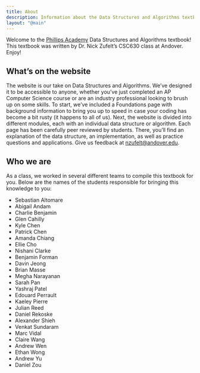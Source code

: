 ```yaml
---
title: About
description: Information about the Data Structures and Algorithms textbook project.
layout: "@main"
---
```


Welcome to the [Phillips Academy](https://www.andover.edu/) Data Structures and Algorithms textbook! This textbook was written by Dr. Nick Zufelt’s CSC630 class at Andover. Enjoy!

## What’s on the website

The website is our take on Data Structures and Algorithms. We’ve designed it to be accessible to anyone, whether you’ve just completed an AP Computer Science course or are an industry professional looking to brush up on some skills. To start, we’ve included a Foundations page with background information to bring you up to speed in case your coding has become a bit rusty (it happens to all of us). Next, the website is divided into different modules, each with an individual data structure or algorithm. Each page has been carefully peer reviewed by students. There, you’ll find an explanation of the data structure, an implementation, as well as practice questions and applications. Give us feedback at nzufelt@andover.edu.

## Who we are

As a class, we worked in several different teams to compile this textbook for you. Below are the names of the students responsible for bringing this knowledge to you:

- Sebastian Altomare
- Abigail Andam
- Charlie Benjamin
- Glen Cahilly
- Kyle Chen
- Patrick Chen
- Amanda Chiang
- Ellie Cho
- Nishani Clarke
- Benjamin Forman
- Davin Jeong
- Brian Masse
- Megha Narayanan
- Sarah Pan
- Yashraj Patel
- Edouard Perrault
- Kaeley Pierre
- Julian Reed
- Daniel Rekoske
- Alexander Shieh
- Venkat Sundaram
- Marc Vidal
- Claire Wang
- Andrew Wen
- Ethan Wong
- Andrew Yu
- Daniel Zou
